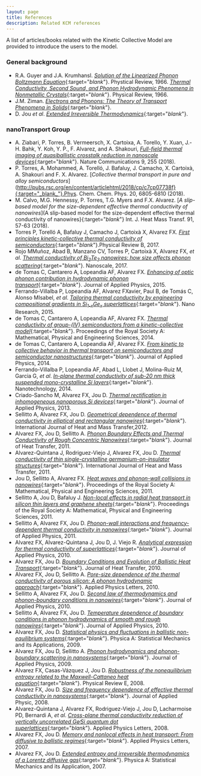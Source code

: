 ```yaml
---
layout: page
title: References 
description: Related KCM references 
---
```


A list of articles/books related with the Kinetic Collective Model are provided to introduce the users to the model.

### General background

- R.A. Guyer and J.A. Krumhansl. [<i>Solution of the Linearized Phonon Boltzmann Equation</i>](https://journals.aps.org/pr/abstract/10.1103/PhysRev.148.766){:target="_blank_"}. Phystical Review, 1966. [<i>Thermal Conductivity, Second Sound, and Phonon Hydrodynamic Phenomena in Nonmetallic Crystals</i>](https://journals.aps.org/pr/abstract/10.1103/PhysRev.148.778){:target="_blank_"}. Physical Review, 1966. 
- J.M. Ziman. [<i>Electrons and Phonons: The Theory of Transport Phenomena in Solids</i>](http://www.oxfordscholarship.com/view/10.1093/acprof:oso/9780198507796.001.0001/acprof-9780198507796){:target="_blank_"}.
- D. Jou <i>et al</i>. [<i>Extended Irreversible Thermodynamics</i>](http://www.springer.com/in/book/9789048130733){:target="_blank_"}. 

### nanoTransport Group

- A. Ziabari, P. Torres, B. Vermeersch, X. Cartoixa, A. Torello, Y. Xuan, J.-H. Bahk, Y. Koh, Y. P., F. Alvarez, and A. Shakouri, [<i>Full-field thermal imaging of quasiballistic crosstalk reduction in nanoscale devices</i>](https://www.nature.com/articles/s41467-017-02652-4){:target="_blank_"}. Nature Communications 9, 255 (2018).
- P. Torres, A. Mohammed, A. Torelló, J. Bafaluy, J. Camacho, X. Cartoixà, A. Shakouri and F. X. Alvarez. [<i>Collective thermal transport in pure and alloy semiconductors</i>](http://pubs.rsc.org/en/content/articlehtml/2018/cp/c7cp07738f}{:target="_blank_"}.Phys. Chem. Chem. Phys. 20, 6805-6810 (2018).
- M. Calvo, M.G. Hennessy, P. Torres, T.G. Myers and F.X. Alvarez. [<i>A slip-based model for the size-dependent effective thermal conductivity of nanowires</i>](A slip-based model for the size-dependent effective thermal conductivity of
nanowires}{:target="_blank_"} Int. J. Heat Mass Transf. 91, 57-63 (2018).
- Torres P, Torelló A, Bafaluy J, Camacho J, Cartoixà X, Alvarez FX. [<i>First principles kinetic-collective thermal conductivity of semiconductors</i>](https://link.aps.org/doi/10.1103/PhysRevB.95.165407){:target="_blank_"}.Physical Review B, 2017.
- Rojo MMuñoz, Abad B, Manzano CV, Torres P, Cartoixà X, Alvarez FX, <i>et al</i>. [<i>Thermal conductivity of Bi<sub>2</sub>Te<sub>3</sub> nanowires: how size affects phonon scattering</i>](https://doi.org/10.1039/c7nr02173a){:target="_blank_"}. Nanoscale, 2017.
- de Tomas C, Cantarero A, Lopeandia AF, Alvarez FX. [<i>Enhancing of optic phonon contribution in hydrodynamic phonon transport</i>](https://doi.org/10.1063%2F1.4932034){:target="_blank_"}. Journal of Applied Physics, 2015.
- Ferrando-Villalba P, Lopeandía AF, Alvarez FXavier, Paul B, de Tomás C, Alonso MIsabel, <i>et al</i>. [<i>Tailoring thermal conductivity by engineering compositional gradients in Si<sub>1-x</sub>Ge<sub>x</sub> superlattices</i>](https://doi.org/10.1007/s12274-015-0788-9){:target="_blank_"}. Nano Research, 2015.
- de Tomas C, Cantarero A, Lopeandia AF, Alvarez FX. [<i>Thermal conductivity of group-{IV} semiconductors from a kinetic-collective model</i>](https://doi.org/10.1098/rspa.2014.0371){:target="_blank_"}. Proceedings of the Royal Society A: Mathematical, Physical and Engineering Sciences, 2014.
- de Tomas C, Cantarero A, Lopeandia AF, Alvarez FX. [<i>From kinetic to collective behavior in thermal transport on semiconductors and semiconductor nanostructures</i>](https://doi.org/10.1063%2F1.4871672){:target="_blank_"}. Journal of Applied Physics, 2014.
- Ferrando-Villalba P, Lopeandia AF, Abad L, Llobet J, Molina-Ruiz M, Garcia G, <i>et al</i>. [<i>In-plane thermal conductivity of sub-20 nm thick suspended mono-crystalline Si layers</i>](https://doi.org/10.1088/0957-4484/25/18/185402){:target="_blank_"}. Nanotechnology, 2014.
- Criado-Sancho M, Alvarez FX, Jou D. [<i>Thermal rectification in inhomogeneous nanoporous Si devices</i>](https://doi.org/10.1063/1.4816685){:target="_blank_"}. Journal of Applied Physics, 2013.
- Sellitto A, Alvarez FX, Jou D. [<i>Geometrical dependence of thermal conductivity in elliptical and rectangular nanowires</i>](https://doi.org/10.1016/j.ijheatmasstransfer.2012.02.045){:target="_blank_"}. International Journal of Heat and Mass Transfer,2012.
- Alvarez FX, Jou D, Sellitto A. [<i>Phonon Boundary Effects and Thermal Conductivity of Rough Concentric Nanowires</i>](https://doi.org/10.1115/1.4002439){:target="_blank_"}. Journal of Heat Transfer, 2011. 
- Alvarez-Quintana J, Rodriguez-Viejo J, Alvarez FX, Jou D. [<i>Thermal conductivity of thin single-crystalline germanium-on-insulator structures</i>](https://doi.org/10.1016/j.ijheatmasstransfer.2011.01.006){:target="_blank_"}. International Journal of Heat and Mass Transfer, 2011.
- Jou D, Sellitto A, Alvarez FX. [<i>Heat waves and phonon-wall collisions in nanowires</i>](https://doi.org/10.1098/rspa.2010.0645){:target="_blank_"}. Proceedings of the Royal Society A: Mathematical, Physical and Engineering Sciences, 2011. 
- Sellitto A, Jou D, Bafaluy J. [<i>Non-local effects in radial heat transport in silicon thin layers and graphene sheets</i>](https://doi.org/10.1098/rspa.2011.0584){:target="_blank_"}. Proceedings of the Royal Society A: Mathematical, Physical and Engineering Sciences, 2011. 
- Sellitto A, Alvarez FX, Jou D. [<i>Phonon-wall interactions and frequency-dependent thermal conductivity in nanowires</i>](https://doi.org/10.1063/1.3565138){:target="_blank_"}. Journal of Applied Physics, 2011. 
- Alvarez FX, Alvarez-Quintana J, Jou D, J. Viejo R. [<i>Analytical expression for thermal conductivity of superlattices</i>](https://doi.org/10.1063/1.3386464){:target="_blank_"}. Journal of Applied Physics, 2010.
- Alvarez FX, Jou D. [<i>Boundary Conditions and Evolution of Ballistic Heat Transport</i>](https://doi.org/10.1115/1.3156785){:target="_blank_"}. Journal of Heat Transfer, 2010.
- Alvarez FX, Jou D, Sellitto A. [<i>Pore-size dependence of the thermal conductivity of porous silicon: A phonon hydrodynamic approach</i>](https://doi.org/10.1063/1.3462936){:target="_blank_"}. Applied Physics Letters, 2010.
- Sellitto A, Alvarez FX, Jou D. [<i>Second law of thermodynamics and phonon-boundary conditions in nanowires</i>](https://doi.org/10.1063/1.3309477){:target="_blank_"}. Journal of Applied Physics, 2010.
- Sellitto A, Alvarez FX, Jou D. [<i>Temperature dependence of boundary conditions in phonon hydrodynamics of smooth and rough nanowires</i>]( https://doi.org/10.1063/1.3431348){:target="_blank_"}. Journal of Applied Physics, 2010.
- Alvarez FX, Jou D. [<i>Statistical physics and fluctuations in ballistic non-equilibrium systems</i>](https://doi.org/10.1016/j.physa.2009.02.030){:target="_blank_"}. Physica A: Statistical Mechanics and its Applications, 2009.
- Alvarez FX, Jou D, Sellitto A. [<i>Phonon hydrodynamics and phonon-boundary scattering in nanosystems</i>](https://doi.org/10.1063/1.3056136){:target="_blank_"}. Journal of Applied Physics, 2009.
- Alvarez FX, Casas-Vázquez J, Jou D. [<i>Robustness of the nonequilibrium entropy related to the Maxwell-Cattaneo heat equation</i>](https://doi.org/10.1103/physreve.77.031110){:target="_blank_"}. Physical Review E, 2008.
- Alvarez FX, Jou D. [<i>Size and frequency dependence of effective thermal conductivity in nanosystems</i>](https://doi.org/10.1063/1.2913057){:target="_blank_"}. Journal of Applied Physic, 2008.
- Alvarez-Quintana J, Alvarez FX, Rodriguez-Viejo J, Jou D, Lacharmoise PD, Bernardi A, <i>et al</i>. [<i>Cross-plane thermal conductivity reduction of vertically uncorrelated Ge∕Si quantum dot superlattices</i>](https://doi.org/10.1063/1.2957038){:target="_blank_"}. Applied Physics Letters, 2008.
- Alvarez FX, Jou D. [<i>Memory and nonlocal effects in heat transport: From diffusive to ballistic regimes</i>](https://doi.org/10.1063/1.2645110){:target="_blank_"}. Applied Physics Letters, 2007.
- Alvarez FX, Jou D. [<i>Extended entropy and irreversible thermodynamics of a Lorentz diffusive gas</i>](https://doi.org/10.1016/j.physa.2006.09.030){:target="_blank_"}. Physica A: Statistical Mechanics and its Application, 2007.

